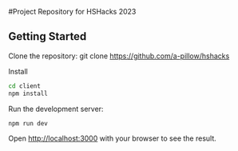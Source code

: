 #Project Repository for HSHacks 2023

## Getting Started

Clone the repository:
git clone https://github.com/a-pillow/hshacks

Install

```bash
cd client
npm install
```

Run the development server:

```bash
npm run dev
```

Open [http://localhost:3000](http://localhost:3000) with your browser to see the result.
